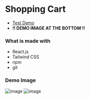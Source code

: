 # Shopping Cart


- [Test Demo](https://jameshan2002.github.io/shopping-cart/)
- **!! DEMO IMAGE AT THE BOTTOM !!**

### What is made with
- React.js
- Tailwind CSS
- npm
- git

### Demo Image
![image](https://user-images.githubusercontent.com/77949696/130263738-a262a38f-987d-4aa9-bc74-434078fdfe34.png)
![image](https://user-images.githubusercontent.com/77949696/130265516-c5b6e52c-151e-4bbd-a1e2-029d9745b37f.png)
